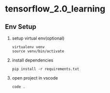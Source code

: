 # tensorflow_2.0_learning

## Env Setup

1. setup virtual env(optional)
    ```shell
    virtualenv venv
    source venv/bin/activate
    ```
1. install dependencies
    ```shell
    pip install -r requirements.txt
    ```
1. open project in vscode
    ```shell
    code .
    ```
